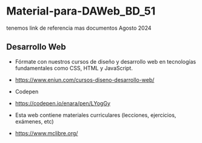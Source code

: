 # Material-para-DAWeb_BD_51
tenemos link de referencia mas documentos Agosto 2024

## Desarrollo Web 
- Fórmate con nuestros cursos de diseño y desarrollo web en tecnologías fundamentales como CSS, HTML y JavaScript.
- https://www.eniun.com/cursos-diseno-desarrollo-web/

- Codepen
- https://codepen.io/enara/pen/LYogGy

- Esta web contiene materiales curriculares (lecciones, ejercicios, exámenes, etc)
- https://www.mclibre.org/
